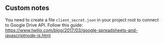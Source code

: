 ## Custom notes

You need to create a file `client_secret.json` in your project root to connect to Google Drive API. Follow this guide: https://www.twilio.com/blog/2017/03/google-spreadsheets-and-javascriptnode-js.html
